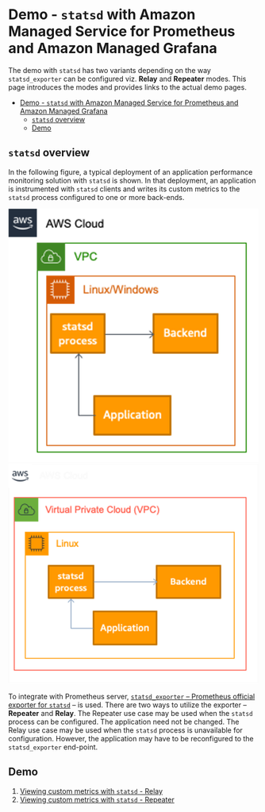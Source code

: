 # Demo - `statsd` with Amazon Managed Service for Prometheus and Amazon Managed Grafana

The demo with `statsd` has two variants depending on the way `statsd_exporter` can be configured viz. **Relay** and **Repeater** modes. This page introduces the modes and provides links to the actual demo pages.

- [Demo - `statsd` with Amazon Managed Service for Prometheus and Amazon Managed Grafana](#demo---statsd-with-amazon-managed-service-for-prometheus-and-amazon-managed-grafana)
  - [`statsd` overview](#statsd-overview)
  - [Demo](#demo)

## `statsd` overview

In the following figure, a typical deployment of an application performance monitoring solution with `statsd` is shown. In that deployment, an application is instrumented with `statsd` clients and writes its custom metrics to the `statsd` process configured to one or more back-ends.

![Image](../png/statsd-ec2-light.png#gh-light-mode-only)
![Image](../png/statsd-ec2-dark.png#gh-dark-mode-only)

To integrate with Prometheus server, [`statsd_exporter` – Prometheus official exporter for `statsd`](https://github.com/prometheus/statsd_exporter) – is used. There are two ways to utilize the exporter – **Repeater** and **Relay**. The Repeater use case may be used when the `statsd` process can be configured. The application need not be changed. The Relay use case may be used when the `statsd` process is unavailable for configuration. However, the application may have to be reconfigured to the `statsd_exporter` end-point.

## Demo

1. [Viewing custom metrics with `statsd` - Relay](./statsd-demo-relay-steps.md)
2. [Viewing custom metrics with `statsd` - Repeater](./statsd-demo-repeater-steps.md)
